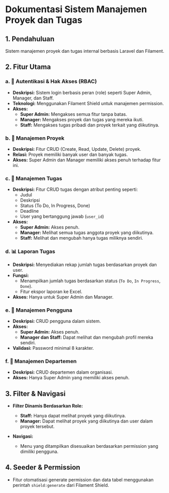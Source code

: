 # Dokumentasi Sistem Manajemen Proyek dan Tugas

## 1. Pendahuluan
Sistem manajemen proyek dan tugas internal berbasis Laravel dan Filament.

## 2. Fitur Utama

### a. 🔐 Autentikasi & Hak Akses (RBAC)
- **Deskripsi:** Sistem login berbasis peran (role) seperti Super Admin, Manager, dan Staff.
- **Teknologi:** Menggunakan Filament Shield untuk manajemen permission.
- **Akses:**
  - **Super Admin:** Mengakses semua fitur tanpa batas.
  - **Manager:** Mengakses proyek dan tugas yang mereka ikuti.
  - **Staff:** Mengakses tugas pribadi dan proyek terkait yang diikutinya.

### b. 📁 Manajemen Proyek
- **Deskripsi:** Fitur CRUD (Create, Read, Update, Delete) proyek.
- **Relasi:** Proyek memiliki banyak user dan banyak tugas.
- **Akses:** Super Admin dan Manager memiliki akses penuh terhadap fitur ini.

### c. 📌 Manajemen Tugas
- **Deskripsi:** Fitur CRUD tugas dengan atribut penting seperti:
  - Judul
  - Deskripsi
  - Status (To Do, In Progress, Done)
  - Deadline
  - User yang bertanggung jawab (`user_id`)
- **Akses:**
  - **Super Admin:** Akses penuh.
  - **Manager:** Melihat semua tugas anggota proyek yang diikutinya.
  - **Staff:** Melihat dan mengubah hanya tugas miliknya sendiri.

### d. 📊 Laporan Tugas
- **Deskripsi:** Menyediakan rekap jumlah tugas berdasarkan proyek dan user.
- **Fungsi:**
  - Menampilkan jumlah tugas berdasarkan status (`To Do`, `In Progress`, `Done`).
  - Fitur ekspor laporan ke Excel.
- **Akses:** Hanya untuk Super Admin dan Manager.

### e. 👤 Manajemen Pengguna
- **Deskripsi:** CRUD pengguna dalam sistem.
- **Akses:**
  - **Super Admin:** Akses penuh.
  - **Manager dan Staff:** Dapat melihat dan mengubah profil mereka sendiri.
- **Validasi:** Password minimal 8 karakter.

### f. 🏢 Manajemen Departemen
- **Deskripsi:** CRUD departemen dalam organisasi.
- **Akses:** Hanya Super Admin yang memiliki akses penuh.

## 3. Filter & Navigasi

- **Filter Dinamis Berdasarkan Role:**
  - **Staff:** Hanya dapat melihat proyek yang diikutinya.
  - **Manager:** Dapat melihat proyek yang diikutinya dan user dalam proyek tersebut.

- **Navigasi:**
  - Menu yang ditampilkan disesuaikan berdasarkan permission yang dimiliki pengguna.

## 4. Seeder & Permission
- Fitur otomatisasi generate permission dan data tabel menggunakan perintah `shield:generate` dari Filament Shield.
